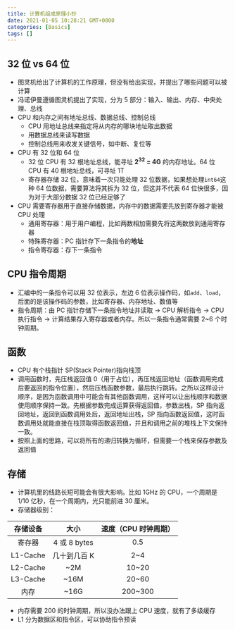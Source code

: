 ```yaml
---
title: 计算机组成原理小抄
date: 2021-01-05 10:28:21 GMT+0800
categories: [Basics]
tags: []
---
```


## 32 位 vs 64 位

- 图灵机给出了计算机的工作原理，但没有给出实现，并提出了哪些问题可以被计算
- 冯诺伊曼遵循图灵机提出了实现，分为 5 部分：输入、输出、内存、中央处理、总线
- CPU 和内存之间有地址总线、数据总线、控制总线
  - CPU 用地址总线来指定将从内存的哪块地址取出数据
  - 用数据总线来读写数据
  - 控制总线用来收发关键信号，如中断、复位等
- CPU 有 32 位和 64 位
  - 32 位 CPU 有 32 根地址总线，能寻址 **2<sup>32</sup> = 4G** 的内存地址。64 位 CPU 有 40 根地址总线，可寻址 1T
  - 寄存器存储 32 位，意味着一次只能处理 32 位数据，如果想处理`int64`这种 64 位数据，需要算法将其拆为 32 位，但这并不代表 64 位快很多，因为对于大部分数据 32 位已经足够了
- CPU 需要寄存器用于直接存储数据，内存中的数据需要先放到寄存器才能被 CPU 处理
  - 通用寄存器：用于用户编程，比如两数相加需要先将这两数放到通用寄存器
  - 特殊寄存器：PC 指针存下一条指令的**地址**
  - 指令寄存器：存下一条指令

## CPU 指令周期

- 汇编中的一条指令可以用 32 位表示，左边 6 位表示操作码，如`add`、`load`，后面的是该操作码的参数，比如寄存器、内存地址、数值等
- 指令周期：由 PC 指针存储下一条指令地址并读取 -> CPU 解析指令 -> CPU 执行指令 -> 计算结果存入寄存器或者内存。所以一条指令通常需要 2~6 个时钟周期。

## 函数

- CPU 有个栈指针 SP(Stack Pointer)指向栈顶
- 调用函数时，先压栈返回值 0（用于占位），再压栈返回地址（函数调用完成后要返回的指令位置），然后压栈函数参数，最后执行跳转。之所以这样设计顺序，是因为函数调用中可能会有其他函数调用，这样可以让出栈顺序和数据使用顺序保持一致。先根据参数完成运算获得返回值，参数出栈，SP 指向返回地址，返回到函数调用处后，返回地址出栈，SP 指向函数返回值，这时函数调用处就能直接在栈顶取得函数返回值，并且和调用之前的堆栈上下文保持一致。
- 按照上面的思路，可以将所有的递归转换为循环，但需要一个栈来保存参数及返回值

## 存储

- 计算机里的线路长短可能会有很大影响。比如 1GHz 的 CPU，一个周期是 1/10 亿秒，在一个周期内，光只能前进 30 厘米。
- 存储器级别：

| 存储设备 |     大小     | 速度（CPU 时钟周期） |
| :------: | :----------: | :------------------: |
|  寄存器  | 4 或 8 bytes |         0.5          |
| L1-Cache | 几十到几百 K |         2~4          |
| L2-Cache |     ~2M      |        10~20         |
| L3-Cache |     ~16M     |        20~60         |
|   内存   |     ~16G     |       200~300        |

- 内存需要 200 的时钟周期，所以没办法跟上 CPU 速度，就有了多级缓存
- L1 分为数据区和指令区，可以协助指令预读
